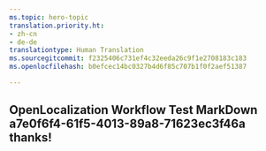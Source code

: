 ```yaml
---
ms.topic: hero-topic
translation.priority.ht:
- zh-cn
- de-de
translationtype: Human Translation
ms.sourcegitcommit: f2325406c731ef4c32eeda26c9f1e2708183c183
ms.openlocfilehash: b0efcec14bc0327b4d6f85c707b1f0f2aef51387

---
```

## OpenLocalization Workflow Test MarkDown a7e0f6f4-61f5-4013-89a8-71623ec3f46a thanks!



<!--HONumber=Nov16_HO1-->


